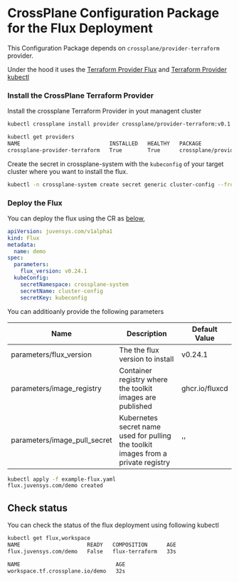 # CrossPlane Configuration Package for the Flux Deployment

This Configuration Package depends on `crossplane/provider-terraform` provider. 

Under the hood it uses the [Terraform Provider Flux](https://github.com/fluxcd/terraform-provider-flux)  and [Terraform Provider kubectl](https://github.com/gavinbunney/terraform-provider-kubectl) 



### Install the CrossPlane Terraform Provider

Install the crossplane Terraform Provider in yout managent cluster

```bash
kubectl crossplane install provider crossplane/provider-terraform:v0.1.2

kubectl get providers
NAME                            INSTALLED   HEALTHY   PACKAGE                                AGE
crossplane-provider-terraform   True        True      crossplane/provider-terraform:v0.1.2   6h56m
```

Create the secret in crossplane-system with the `kubeconfig` of your target cluster where you want to install the flux. 

```bash
kubectl -n crossplane-system create secret generic cluster-config --from-file=kubeconfig=/tmp/vcluster-flux.yaml
```

### Deploy the Flux

You can deploy the flux using the CR as [below](./example-flux.yaml),

```yaml
apiVersion: juvensys.com/v1alpha1
kind: Flux
metadata:
  name: demo
spec:
  parameters:
    flux_version: v0.24.1
  kubeConfig:
    secretNamespace: crossplane-system
    secretName: cluster-config
    secretKey: kubeconfig
```

You can additioanly provide the following parameters 

| Name                         | Description                                                  | Default Value  |
| ---------------------------- | ------------------------------------------------------------ | -------------- |
| parameters/flux_version      | The the flux version to install                              | v0.24.1        |
| parameters/image_registry    | Container registry where the toolkit images are published    | ghcr.io/fluxcd |
| parameters/image_pull_secret | Kubernetes secret name used for pulling the toolkit images from a private registry | ''             |

```bash
kubectl apply -f example-flux.yaml
flux.juvensys.com/demo created
```



## Check status

You can check the status of the flux deployment using following kubectl

````bash
kubectl get flux,workspace
NAME                     READY   COMPOSITION      AGE
flux.juvensys.com/demo   False   flux-terraform   33s

NAME                              AGE
workspace.tf.crossplane.io/demo   32s
````

